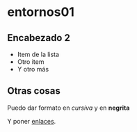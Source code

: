 # entornos01


## Encabezado 2

- Item de la lista
- Otro item
- Y otro más

## Otras cosas

Puedo dar formato en *cursiva* y en **negrita**

Y poner [enlaces](https://gregoriofer.com).
